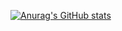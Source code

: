 [![Anurag's GitHub stats](https://github-readme-stats.vercel.app/api?username=ZYufeii)](https://github.com/anuraghazra/github-readme-stats)

